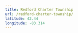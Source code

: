 ```yaml
---
title: Redford Charter Township
url: /redford-charter-township/
latitude: 42.44
longitude: -83.314
---
```

